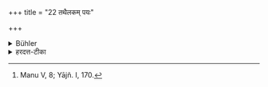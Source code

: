 +++
title = "22 तथैलकम् पयः"

+++

<details><summary>Bühler</summary>

22. Likewise sheep's milk, [^13] 


[^13]:  Manu V, 8; Yājñ. I, 170.
</details>

<details><summary>हरदत्त-टीका</summary>

## सूत्रम्
तथैलकं पयः ॥ २२ ॥  
## टिप्पनी
अवि एलका। तस्याः पयः क्षीरमपेयम् ॥ २२ ॥
</details>
